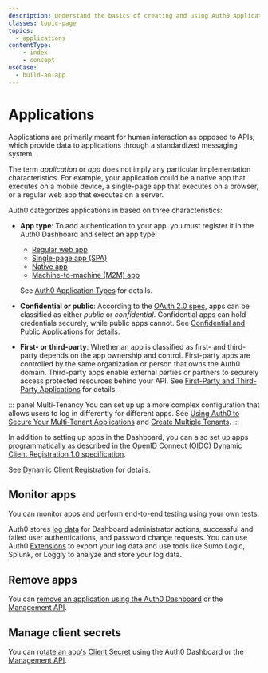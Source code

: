 ```yaml
---
description: Understand the basics of creating and using Auth0 Applications.
classes: topic-page
topics:
  - applications
contentType: 
    - index
    - concept
useCase:
  - build-an-app
---
```

# Applications

Applications are primarily meant for human interaction as opposed to APIs, which provide data to applications through a standardized messaging system.

The term _application_ or *app* does not imply any particular implementation characteristics. For example, your application could be a native app that executes on a mobile device, a single-page app that executes on a browser, or a regular web app that executes on a server.

Auth0 categorizes applications in based on three characteristics:

* **App type**: To add authentication to your app, you must register it in the Auth0 Dashboard and select an app type: 
  - [Regular web app](/dashboard/guides/applications/register-app-regular-web)
  - [Single-page app (SPA)](/dashboard/guides/applications/register-app-spa)
  - [Native app](/dashboard/guides/applications/register-app-native)
  - [Machine-to-machine (M2M) app](/dashboard/guides/applications/register-app-m2m) 
  
  See [Auth0 Application Types](/applications/concepts/app-types-auth0) for details.

* **Confidential or public**: According to the [OAuth 2.0 spec](https://tools.ietf.org/html/rfc6749#section-2.1), apps can be classified as either *public* or *confidential*. Confidential apps can hold credentials securely, while public apps cannot. See [Confidential and Public Applications](/applications/concepts/app-types-confidential-public) for details.

* **First- or third-party**: Whether an app is classified as first- and third-party depends on the app ownership and control. First-party apps are controlled by the same organization or person that owns the Auth0 domain. Third-party apps enable external parties or partners to securely access protected resources behind your API. See [First-Party and Third-Party Applications](/applications/concepts/app-types-first-third-party) for details.

::: panel Multi-Tenancy
You can set up up a more complex configuration that allows users to log in differently for different apps. See [Using Auth0 to Secure Your Multi-Tenant Applications](/design/using-auth0-with-multi-tenant-apps) and [Create Multiple Tenants](/dashboard/guides/tenants/create-multiple-tenants).
:::

In addition to setting up apps in the Dashboard, you can also set up apps programmatically as described in the [OpenID Connect (OIDC) Dynamic Client Registration 1.0 specification](https://openid.net/specs/openid-connect-registration-1_0.html). 

See [Dynamic Client Registration](/api-auth/dynamic-client-registration) for details.

## Monitor apps

You can [monitor apps](/monitoring/guides/monitor-applications) and perform end-to-end testing using your own tests. 

Auth0 stores [log data](/logs) for Dashboard administrator actions, successful and failed user authentications, and password change requests. You can use Auth0 [Extensions](/extensions) to export your log data and use tools like Sumo Logic, Splunk, or Loggly to analyze and store your log data. 

## Remove apps

You can [remove an application using the Auth0 Dashboard](/dashboard/guides/applications/remove-app) or the [Management API](/api/management/guides/applications/remove-app).

## Manage client secrets

You can [rotate an app's Client Secret](/dashboard/guides/applications/rotate-client-secret)  using the Auth0 Dashboard or the [Management API](/api/management/guides/applications/rotate-client-secret).
